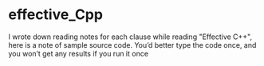 # effective_Cpp
I wrote down reading notes for each clause while reading "Effective C++", here is a note of sample source code. You’d better type the code once, and you won’t get any results if you run it once 

